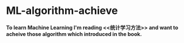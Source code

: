 # ML-algorithm-achieve
**To learn Machine Learning I'm reading <<统计学习方法>> and want to acheive those algorithm which introduced in the book.**
